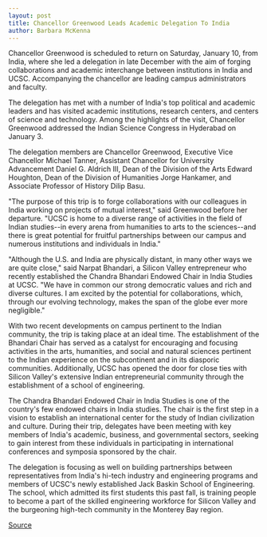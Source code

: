 ```yaml
---
layout: post
title: Chancellor Greenwood Leads Academic Delegation To India
author: Barbara McKenna
---
```


Chancellor Greenwood is scheduled to return on Saturday, January 10, from India, where she led a delegation in late December with the aim of forging collaborations and academic interchange between institutions in India and UCSC. Accompanying the chancellor are leading campus administrators and faculty.

The delegation has met with a number of India's top political and academic leaders and has visited academic institutions, research centers, and centers of science and technology. Among the highlights of the visit, Chancellor Greenwood addressed the Indian Science Congress in Hyderabad on January 3.

The delegation members are Chancellor Greenwood, Executive Vice Chancellor Michael Tanner, Assistant Chancellor for University Advancement Daniel G. Aldrich III, Dean of the Division of the Arts Edward Houghton, Dean of the Division of Humanities Jorge Hankamer, and Associate Professor of History Dilip Basu.

"The purpose of this trip is to forge collaborations with our colleagues in India working on projects of mutual interest," said Greenwood before her departure. "UCSC is home to a diverse range of activities in the field of Indian studies--in every arena from humanities to arts to the sciences--and there is great potential for fruitful partnerships between our campus and numerous institutions and individuals in India."

"Although the U.S. and India are physically distant, in many other ways we are quite close," said Narpat Bhandari, a Silicon Valley entrepreneur who recently established the Chandra Bhandari Endowed Chair in India Studies at UCSC. "We have in common our strong democratic values and rich and diverse cultures. I am excited by the potential for collaborations, which, through our evolving technology, makes the span of the globe ever more negligible."

With two recent developments on campus pertinent to the Indian community, the trip is taking place at an ideal time. The establishment of the Bhandari Chair has served as a catalyst for encouraging and focusing activities in the arts, humanities, and social and natural sciences pertinent to the Indian experience on the subcontinent and in its diasporic communities. Additionally, UCSC has opened the door for close ties with Silicon Valley's extensive Indian entrepreneurial community through the establishment of a school of engineering.

The Chandra Bhandari Endowed Chair in India Studies is one of the country's few endowed chairs in India studies. The chair is the first step in a vision to establish an international center for the study of Indian civilization and culture. During their trip, delegates have been meeting with key members of India's academic, business, and governmental sectors, seeking to gain interest from these individuals in participating in international conferences and symposia sponsored by the chair.

The delegation is focusing as well on building partnerships between representatives from India's hi-tech industry and engineering programs and members of UCSC's newly established Jack Baskin School of Engineering. The school, which admitted its first students this past fall, is training people to become a part of the skilled engineering workforce for Silicon Valley and the burgeoning high-tech community in the Monterey Bay region.

[Source](http://www1.ucsc.edu/oncampus/currents/97-98/01-05/india.htm "Permalink to UCSC delegation to India: 01-05-98")
